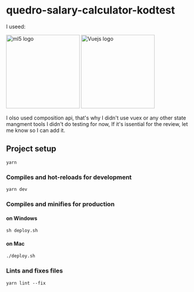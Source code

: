 # quedro-salary-calculator-kodtest

I useed:

  <img src="https://upload.wikimedia.org/wikipedia/commons/thumb/4/4c/Typescript_logo_2020.svg/512px-Typescript_logo_2020.svg.png" height="200px" width="200px" alt="ml5 logo"/>     <img src="https://cdn.iconscout.com/icon/free/png-256/vue-282497.png" width="200px" height="200px" alt="Vuejs logo"/>

I olso used composition api, that's why I didn't use vuex or any other state mangment tools
I didn't do testing for now, If it's issential for the review, let me know so I can add it.

## Project setup
```
yarn
```

### Compiles and hot-reloads for development
```
yarn dev
```

### Compiles and minifies for production

#### on Windows
```
sh deploy.sh
```
#### on Mac
```
./deploy.sh
```


### Lints and fixes files
```
yarn lint --fix
```
